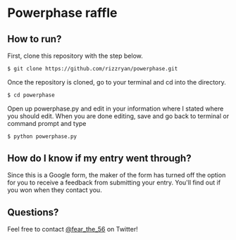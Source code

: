 # Powerphase raffle
## How to run?
First, clone this repository with the step below.
```sh
$ git clone https://github.com/rizzryan/powerphase.git
```
Once the repository is cloned, go to your terminal and cd into the directory.
```sh
$ cd powerphase
```
Open up powerphase.py and edit in your information where I stated where you should edit. When you are done editing, save and go back to terminal or command prompt and type
```sh
$ python powerphase.py
```
## How do I know if my entry went through?
Since this is a Google form, the maker of the form has turned off the option for you to receive a feedback from submitting your entry. You'll find out if you won when they contact you.
## Questions?
Feel free to contact <a href =https://www.twitter.com/wattyhelp>@fear_the_56</a> on Twitter!